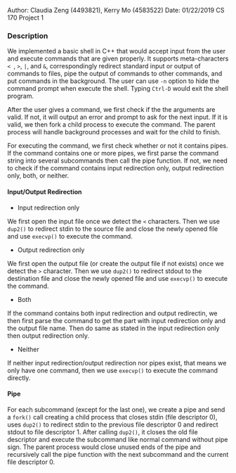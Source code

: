 Author: Claudia Zeng (4493821), Kerry Mo (4583522)
Date: 01/22/2019
CS 170 Project 1

### Description

We implemented a basic shell in C++ that would accept input from the user and execute commands that are given properly. It supports meta-characters `< `, `>`, `|`, and `&`, correspondingly redirect standard input or output of commands to files, pipe the output of commands to other commands, and put commands in the background. The user can use `-n` option to hide the command prompt when execute the shell. Typing `Ctrl-D` would exit the shell program.

After the user gives a command, we first check if the the arguments are valid. If not, it will output an error and prompt to ask for the next input. If it is valid, we then fork a child process to execute the command. The parent process will handle background processes and wait for the child to finish. 

For executing the command, we first check whether or not it contains pipes. If the command contains one or more pipes, we first parse the command string into several subcommands then call the pipe function. If not, we need to check if the command contains input redirection only, output redirection only, both, or neither.

#### Input/Output Redirection

* Input redirection only

We first open the input file once we detect the `<` characters. Then we use `dup2()` to redirect stdin to the source file and close the newly opened file and use `execvp()` to execute the command.

* Output redirection only

We first open the output file (or create the output file if not exists) once we detect the `>` character. Then we use `dup2()` to redirect stdout to the destination file and close the newly opened file and use `execvp()` to execute the command.

* Both

If the command contains both input redirection and output redirectin, we then first parse the command to get the part with input redirection only and the output file name. Then do same as stated in the input redirection only then output redirection only.

* Neither

If neither input redirection/output redirection nor pipes exist, that means we only have one command, then we use `execvp()` to execute the command directly.


#### Pipe

For each subcommand (except for the last one), we create a pipe and send a `fork()` call creating a child process that closes stdin (file descriptor 0), uses `dup2()` to redirect stdin to the previous file descriptor 0 and redirect stdout to file descriptor 1. After calling `dup2()`, it closes the old file descriptor and execute the subcommand like normal command without pipe sign. The parent process would close unused ends of the pipe and recursively call the pipe function with the next subcommand and the current file descriptor 0.


